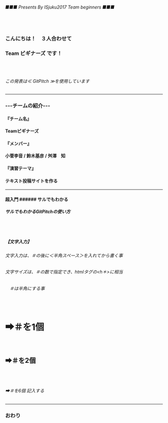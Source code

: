 ###### ■■■ Presents By ISjuku2017 Team beginners ■■■
### 　
### こんにちは！　３人合わせて
### Team ビギナーズ です！
### 　
###### この発表は≪ GitPitch ≫を使用しています
---
### ---チームの紹介---
#### 『チーム名』
#### Teamビギナーズ
#### 『メンバー』
#### 小菅李音 / 鈴木基彦 / 舛澤　知
#### 『演習テーマ』
#### テキスト投稿サイトを作る
---
#### 超入門 ###### サルでもわかる
##### サルでもわかるGitPitchの使い方
###### 　
##### 【文字入力】
###### 文字入力は、＃の後に＜半角スペース＞を入れてから書く事
###### 文字サイズは、＃の数で指定でき、htmlタグの<h＊>に相当
###### 　＃は半角にする事
###### 　<h1>➡＃を1個
###### 　<h2>➡＃を2個
###### 　<h6>➡＃を6個 記入する

---


### おわり
